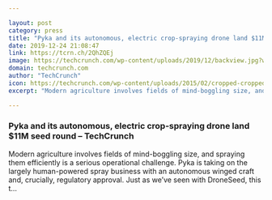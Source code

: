```yaml
---

layout: post
category: press
title: "Pyka and its autonomous, electric crop-spraying drone land $11M seed round"
date: 2019-12-24 21:08:47
link: https://tcrn.ch/2QhZQEj
image: https://techcrunch.com/wp-content/uploads/2019/12/backview.jpg?w=600
domain: techcrunch.com
author: "TechCrunch"
icon: https://techcrunch.com/wp-content/uploads/2015/02/cropped-cropped-favicon-gradient.png?w=180
excerpt: "Modern agriculture involves fields of mind-boggling size, and spraying them efficiently is a serious operational challenge. Pyka is taking on the largely human-powered spray business with an autonomous winged craft and, crucially, regulatory approval. Just as we’ve seen with DroneSeed, this t…"

---
```


### Pyka and its autonomous, electric crop-spraying drone land $11M seed round – TechCrunch

Modern agriculture involves fields of mind-boggling size, and spraying them efficiently is a serious operational challenge. Pyka is taking on the largely human-powered spray business with an autonomous winged craft and, crucially, regulatory approval. Just as we’ve seen with DroneSeed, this t…